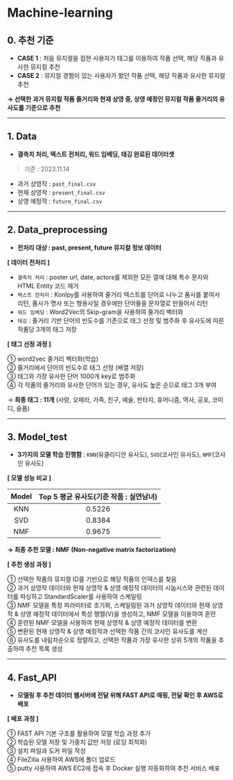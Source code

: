 # Machine-learning

## 0. 추천 기준
- **CASE 1** : 처음 뮤지컬을 접한 사용자가 태그를 이용하여 작품 선택, 해당 작품과 유사한 뮤지컬 추천 
- **CASE 2** : 뮤지컬 경험이 있는 사용자가 봤던 작품 선택, 해당 작품과 유사한 뮤지컬 추천 

**→ 선택한 과거 뮤지컬 작품 줄거리와 현재 상영 중, 상영 예정인 뮤지컬 작품 줄거리의 유사도를 기준으로 추천**

---
## 1. Data
- **결측치 처리, 텍스트 전처리, 워드 임베딩, 태깅 완료된 데이터셋**
> 기준 : 2023.11.14
- 과거 상영작 : `past_final.csv`
- 현재 상영작 : `present_final.csv`
- 상영 예정작 : `future_final.csv`
---
## 2. Data_preprocessing
- **전처리 대상 : past, present, future 뮤지컬 정보 데이터**

**[ 데이터 전처리 ]**
- `결측치 처리` : poster url, date, actors를 제외한 모든 열에 대해 특수 문자와 HTML Entity 코드 제거
- `텍스트 전처리` : Konlpy를 사용하여 줄거리 텍스트를 단어로 나누고 품사를 붙여서 리턴, 품사가 명사 또는 형용사일 경우에만 단어들을 문자열로 만들어서 리턴
- `워드 임베딩` : Word2Vec의 Skip-gram을 사용하여 줄거리 벡터화
- `태깅` : 줄거리 기반 단어의 빈도수를 기준으로 태그 선정 및 범주화 후 유사도에 따른 작품당 3개의 태그 저장

**[ 태그 선정 과정 ]**

① word2vec 줄거리 벡터화(학습)\
② 줄거리에서 단어의 빈도수로 태그 선정 (배열 저장)\
③ 태그와 가장 유사한 단어 1000개 key로 범주화\
④ 각 작품의 줄거리와 유사한 단어가 있는 경우, 유사도 높은 순으로 태그 3개 부여

→ **최종 태그 : 11개** (사랑, 오페라, 가족, 친구, 예술, 판타지, 휴머니즘, 역사, 공포, 코미디, 슬픔)

---
## 3. Model_test
- **3가지의 모델 학습 진행함** : `KNN`(유클리디안 유사도), `SVD`(코사인 유사도), `NMF`(코사인 유사도)

**[ 모델 성능 비교 ]**

|                  Model                  | Top 5 평균 유사도(기준 작품 : 실연남녀) |
|:--------------------------------------:|:---------------------------------------:|
|                 KNN                    |                 0.5226                  |
|                 SVD                    |                 0.8384                  |
|                 NMF                    |                 0.9675                  |

**→ 최종 추천 모델 : NMF (Non-negative matrix factorization)**

**[ 추천 생성 과정 ]**

① 선택한 작품의 뮤지컬 ID를 기반으로 해당 작품의 인덱스를 찾음\
② 과거 상영작 데이터와 현재 상영작 & 상영 예정작 데이터의 시놉시스와 관련된 데이터를 파싱하고  StandardScaler를 사용하여 스케일링\
③ NMF 모델을 특정 파라미터로 초기화, 스케일링된 과거 상영작 데이터와 현재 상영작 & 상영 예정작 데이터에서 특성 행렬(V)을 생성하고, NMF 모델을 이용하여 훈련\
④ 훈련된 NMF 모델을 사용하여 현재 상영작 & 상영 예정작 데이터를 변환\
⑤ 변환된 현재 상영작 & 상영 예정작과 선택한 작품 간의 코사인 유사도를 계산\
⑥ 유사도를 내림차순으로 정렬하고, 선택한 작품과 가장 유사한 상위 5개의 작품을 추출하여 추천 목록 생성

---
## 4. Fast_API
- **모델링 후 추천 데이터 웹서버에 전달 위해 FAST API로 매핑, 전달 확인 후 AWS로 배포**

**[ 배포 과정 ]**

① FAST API 기본 구조를 활용하여 모델 학습 과정 추가\
② 학습된 모델 저장 및 가중치 값만 저장 (로딩 최적화)\
③ 설치 파일과 도커 파일 작성\
④ FileZilla 사용하여 AWS에 폴더 업로드\
⑤ putty 사용하여 AWS EC2에 접속 후 Docker 실행 자동화하여 추천 서비스 배포

